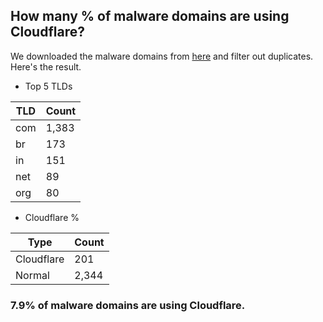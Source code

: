 ## How many % of malware domains are using Cloudflare?


We downloaded the malware domains from [here](https://urlhaus.abuse.ch) and filter out duplicates.
Here's the result.


[//]: # (start replacement)


- Top 5 TLDs

| TLD | Count |
| --- | --- |
| com | 1,383 |
| br | 173 |
| in | 151 |
| net | 89 |
| org | 80 |


- Cloudflare %

| Type | Count |
| --- | --- |
| Cloudflare | 201 |
| Normal | 2,344 |


### 7.9% of malware domains are using Cloudflare.
